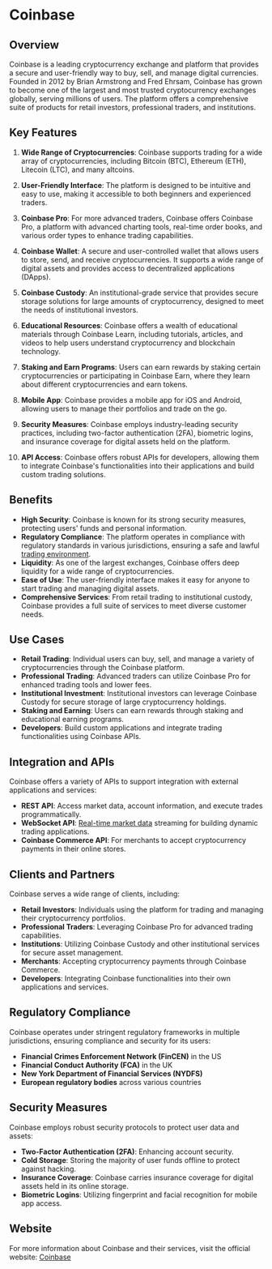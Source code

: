 # Coinbase

## Overview
Coinbase is a leading cryptocurrency exchange and platform that provides a secure and user-friendly way to buy, sell, and manage digital currencies. Founded in 2012 by Brian Armstrong and Fred Ehrsam, Coinbase has grown to become one of the largest and most trusted cryptocurrency exchanges globally, serving millions of users. The platform offers a comprehensive suite of products for retail investors, professional traders, and institutions.

## Key Features
1. **Wide Range of Cryptocurrencies**: Coinbase supports trading for a wide array of cryptocurrencies, including Bitcoin (BTC), Ethereum (ETH), Litecoin (LTC), and many altcoins. 

2. **User-Friendly Interface**: The platform is designed to be intuitive and easy to use, making it accessible to both beginners and experienced traders.

3. **Coinbase Pro**: For more advanced traders, Coinbase offers Coinbase Pro, a platform with advanced charting tools, real-time order books, and various order types to enhance trading capabilities.

4. **Coinbase Wallet**: A secure and user-controlled wallet that allows users to store, send, and receive cryptocurrencies. It supports a wide range of digital assets and provides access to decentralized applications (DApps).

5. **Coinbase Custody**: An institutional-grade service that provides secure storage solutions for large amounts of cryptocurrency, designed to meet the needs of institutional investors.

6. **Educational Resources**: Coinbase offers a wealth of educational materials through Coinbase Learn, including tutorials, articles, and videos to help users understand cryptocurrency and blockchain technology.

7. **Staking and Earn Programs**: Users can earn rewards by staking certain cryptocurrencies or participating in Coinbase Earn, where they learn about different cryptocurrencies and earn tokens.

8. **Mobile App**: Coinbase provides a mobile app for iOS and Android, allowing users to manage their portfolios and trade on the go.

9. **Security Measures**: Coinbase employs industry-leading security practices, including two-factor authentication (2FA), biometric logins, and insurance coverage for digital assets held on the platform.

10. **API Access**: Coinbase offers robust APIs for developers, allowing them to integrate Coinbase's functionalities into their applications and build custom trading solutions.

## Benefits
- **High Security**: Coinbase is known for its strong security measures, protecting users' funds and personal information.
- **Regulatory Compliance**: The platform operates in compliance with regulatory standards in various jurisdictions, ensuring a safe and lawful [trading environment](../t/trading_environment.md).
- **Liquidity**: As one of the largest exchanges, Coinbase offers deep liquidity for a wide range of cryptocurrencies.
- **Ease of Use**: The user-friendly interface makes it easy for anyone to start trading and managing digital assets.
- **Comprehensive Services**: From retail trading to institutional custody, Coinbase provides a full suite of services to meet diverse customer needs.

## Use Cases
- **Retail Trading**: Individual users can buy, sell, and manage a variety of cryptocurrencies through the Coinbase platform.
- **Professional Trading**: Advanced traders can utilize Coinbase Pro for enhanced trading tools and lower fees.
- **Institutional Investment**: Institutional investors can leverage Coinbase Custody for secure storage of large cryptocurrency holdings.
- **Staking and Earning**: Users can earn rewards through staking and educational earning programs.
- **Developers**: Build custom applications and integrate trading functionalities using Coinbase APIs.

## Integration and APIs
Coinbase offers a variety of APIs to support integration with external applications and services:
- **REST API**: Access market data, account information, and execute trades programmatically.
- **WebSocket API**: [Real-time market data](../r/real-time_market_data.md) streaming for building dynamic trading applications.
- **Coinbase Commerce API**: For merchants to accept cryptocurrency payments in their online stores.

## Clients and Partners
Coinbase serves a wide range of clients, including:
- **Retail Investors**: Individuals using the platform for trading and managing their cryptocurrency portfolios.
- **Professional Traders**: Leveraging Coinbase Pro for advanced trading capabilities.
- **Institutions**: Utilizing Coinbase Custody and other institutional services for secure asset management.
- **Merchants**: Accepting cryptocurrency payments through Coinbase Commerce.
- **Developers**: Integrating Coinbase functionalities into their own applications and services.

## Regulatory Compliance
Coinbase operates under stringent regulatory frameworks in multiple jurisdictions, ensuring compliance and security for its users:
- **Financial Crimes Enforcement Network (FinCEN)** in the US
- **Financial Conduct Authority (FCA)** in the UK
- **New York Department of Financial Services (NYDFS)**
- **European regulatory bodies** across various countries

## Security Measures
Coinbase employs robust security protocols to protect user data and assets:
- **Two-Factor Authentication (2FA)**: Enhancing account security.
- **Cold Storage**: Storing the majority of user funds offline to protect against hacking.
- **Insurance Coverage**: Coinbase carries insurance coverage for digital assets held in its online storage.
- **Biometric Logins**: Utilizing fingerprint and facial recognition for mobile app access.

## Website
For more information about Coinbase and their services, visit the official website: [Coinbase](https://www.coinbase.com/)